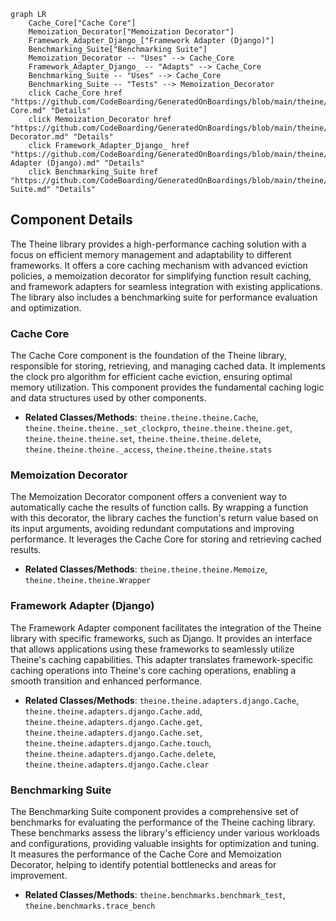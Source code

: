 ```mermaid
graph LR
    Cache_Core["Cache Core"]
    Memoization_Decorator["Memoization Decorator"]
    Framework_Adapter_Django_["Framework Adapter (Django)"]
    Benchmarking_Suite["Benchmarking Suite"]
    Memoization_Decorator -- "Uses" --> Cache_Core
    Framework_Adapter_Django_ -- "Adapts" --> Cache_Core
    Benchmarking_Suite -- "Uses" --> Cache_Core
    Benchmarking_Suite -- "Tests" --> Memoization_Decorator
    click Cache_Core href "https://github.com/CodeBoarding/GeneratedOnBoardings/blob/main/theine/Cache Core.md" "Details"
    click Memoization_Decorator href "https://github.com/CodeBoarding/GeneratedOnBoardings/blob/main/theine/Memoization Decorator.md" "Details"
    click Framework_Adapter_Django_ href "https://github.com/CodeBoarding/GeneratedOnBoardings/blob/main/theine/Framework Adapter (Django).md" "Details"
    click Benchmarking_Suite href "https://github.com/CodeBoarding/GeneratedOnBoardings/blob/main/theine/Benchmarking Suite.md" "Details"
```

## Component Details

The Theine library provides a high-performance caching solution with a focus on efficient memory management and adaptability to different frameworks. It offers a core caching mechanism with advanced eviction policies, a memoization decorator for simplifying function result caching, and framework adapters for seamless integration with existing applications. The library also includes a benchmarking suite for performance evaluation and optimization.

### Cache Core
The Cache Core component is the foundation of the Theine library, responsible for storing, retrieving, and managing cached data. It implements the clock pro algorithm for efficient cache eviction, ensuring optimal memory utilization. This component provides the fundamental caching logic and data structures used by other components.
- **Related Classes/Methods**: `theine.theine.theine.Cache`, `theine.theine.theine._set_clockpro`, `theine.theine.theine.get`, `theine.theine.theine.set`, `theine.theine.theine.delete`, `theine.theine.theine._access`, `theine.theine.theine.stats`

### Memoization Decorator
The Memoization Decorator component offers a convenient way to automatically cache the results of function calls. By wrapping a function with this decorator, the library caches the function's return value based on its input arguments, avoiding redundant computations and improving performance. It leverages the Cache Core for storing and retrieving cached results.
- **Related Classes/Methods**: `theine.theine.theine.Memoize`, `theine.theine.theine.Wrapper`

### Framework Adapter (Django)
The Framework Adapter component facilitates the integration of the Theine library with specific frameworks, such as Django. It provides an interface that allows applications using these frameworks to seamlessly utilize Theine's caching capabilities. This adapter translates framework-specific caching operations into Theine's core caching operations, enabling a smooth transition and enhanced performance.
- **Related Classes/Methods**: `theine.theine.adapters.django.Cache`, `theine.theine.adapters.django.Cache.add`, `theine.theine.adapters.django.Cache.get`, `theine.theine.adapters.django.Cache.set`, `theine.theine.adapters.django.Cache.touch`, `theine.theine.adapters.django.Cache.delete`, `theine.theine.adapters.django.Cache.clear`

### Benchmarking Suite
The Benchmarking Suite component provides a comprehensive set of benchmarks for evaluating the performance of the Theine caching library. These benchmarks assess the library's efficiency under various workloads and configurations, providing valuable insights for optimization and tuning. It measures the performance of the Cache Core and Memoization Decorator, helping to identify potential bottlenecks and areas for improvement.
- **Related Classes/Methods**: `theine.benchmarks.benchmark_test`, `theine.benchmarks.trace_bench`